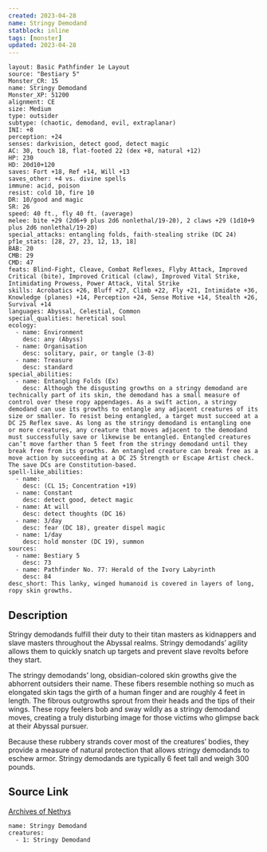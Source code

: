 ```yaml
---
created: 2023-04-28
name: Stringy Demodand
statblock: inline
tags: [monster]
updated: 2023-04-28
---
```

```statblock
layout: Basic Pathfinder 1e Layout
source: "Bestiary 5"
Monster_CR: 15
name: Stringy Demodand
Monster_XP: 51200
alignment: CE
size: Medium
type: outsider
subtype: (chaotic, demodand, evil, extraplanar)
INI: +8
perception: +24
senses: darkvision, detect good, detect magic
AC: 30, touch 18, flat-footed 22 (dex +8, natural +12)
HP: 230
HD: 20d10+120
saves: Fort +18, Ref +14, Will +13
saves_other: +4 vs. divine spells
immune: acid, poison
resist: cold 10, fire 10
DR: 10/good and magic
SR: 26
speed: 40 ft., fly 40 ft. (average)
melee: bite +29 (2d6+9 plus 2d6 nonlethal/19-20), 2 claws +29 (1d10+9 plus 2d6 nonlethal/19-20)
special_attacks: entangling folds, faith-stealing strike (DC 24)
pf1e_stats: [28, 27, 23, 12, 13, 18]
BAB: 20
CMB: 29
CMD: 47
feats: Blind-Fight, Cleave, Combat Reflexes, Flyby Attack, Improved Critical (bite), Improved Critical (claw), Improved Vital Strike, Intimidating Prowess, Power Attack, Vital Strike
skills: Acrobatics +26, Bluff +27, Climb +22, Fly +21, Intimidate +36, Knowledge (planes) +14, Perception +24, Sense Motive +14, Stealth +26, Survival +14
languages: Abyssal, Celestial, Common
special_qualities: heretical soul
ecology:
  - name: Environment
    desc: any (Abyss)
  - name: Organisation
    desc: solitary, pair, or tangle (3-8)
  - name: Treasure
    desc: standard
special_abilities:
  - name: Entangling Folds (Ex)
    desc: Although the disgusting growths on a stringy demodand are technically part of its skin, the demodand has a small measure of control over these ropy appendages. As a swift action, a stringy demodand can use its growths to entangle any adjacent creatures of its size or smaller. To resist being entangled, a target must succeed at a DC 25 Reflex save. As long as the stringy demodand is entangling one or more creatures, any creature that moves adjacent to the demodand must successfully save or likewise be entangled. Entangled creatures can’t move farther than 5 feet from the stringy demodand until they break free from its growths. An entangled creature can break free as a move action by succeeding at a DC 25 Strength or Escape Artist check. The save DCs are Constitution-based.
spell-like_abilities:
  - name:
    desc: (CL 15; Concentration +19)
  - name: Constant
    desc: detect good, detect magic
  - name: At will
    desc: detect thoughts (DC 16)
  - name: 3/day
    desc: fear (DC 18), greater dispel magic
  - name: 1/day
    desc: hold monster (DC 19), summon
sources:
  - name: Bestiary 5
    desc: 73
  - name: Pathfinder No. 77: Herald of the Ivory Labyrinth
    desc: 84
desc_short: This lanky, winged humanoid is covered in layers of long, ropy skin growths.
```
## Description
Stringy demodands fulfill their duty to their titan masters as kidnappers and slave masters throughout the Abyssal realms. Stringy demodands’ agility allows them to quickly snatch up targets and prevent slave revolts before they start.

The stringy demodands’ long, obsidian-colored skin growths give the abhorrent outsiders their name. These fibers resemble nothing so much as elongated skin tags the girth of a human finger and are roughly 4 feet in length. The fibrous outgrowths sprout from their heads and the tips of their wings. These ropy feelers bob and sway wildly as a stringy demodand moves, creating a truly disturbing image for those victims who glimpse back at their Abyssal pursuer.

Because these rubbery strands cover most of the creatures’ bodies, they provide a measure of natural protection that allows stringy demodands to eschew armor. Stringy demodands are typically 6 feet tall and weigh 300 pounds.
## Source Link
[Archives of Nethys](https://aonprd.com/MonsterDisplay.aspx?ItemName=Stringy%20Demodand)
```encounter-table
name: Stringy Demodand
creatures:
  - 1: Stringy Demodand
```
